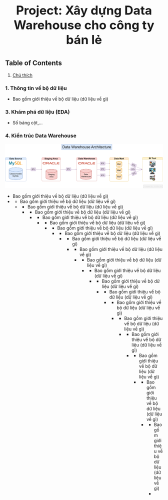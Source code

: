 # <p align="center" style="font-size: 39px;"><strong>Project: Xây dựng Data Warehouse cho công ty bán lẻ</strong></p>

## Table of Contents
1. [Chú thích](#line-50)

### 1. Thông tin về bộ dữ liệu
   - Bao gồm giới thiệu về bộ dữ liệu (dữ liệu về gì)

### 3. Khám phá dữ liệu (EDA)
   - Số bảng cột,...

### 4. Kiến trúc Data Warehouse
![Data Warehouse Architecture](https://github.com/vuhuusy/Data-Warehouse-for-Classicmodels-Database/blob/main/data%20warehouse/Data%20Warehouse%20Architecture.png)

   - Bao gồm giới thiệu về bộ dữ liệu (dữ liệu về gì)
   -    - Bao gồm giới thiệu về bộ dữ liệu (dữ liệu về gì)
        -    - Bao gồm giới thiệu về bộ dữ liệu (dữ liệu về gì)
             -    - Bao gồm giới thiệu về bộ dữ liệu (dữ liệu về gì)
                  -    - Bao gồm giới thiệu về bộ dữ liệu (dữ liệu về gì)
                       -    - Bao gồm giới thiệu về bộ dữ liệu (dữ liệu về gì)
                            -    - Bao gồm giới thiệu về bộ dữ liệu (dữ liệu về gì)
                                 -    - Bao gồm giới thiệu về bộ dữ liệu (dữ liệu về gì)
                                      -    - Bao gồm giới thiệu về bộ dữ liệu (dữ liệu về gì)
                                           -    - Bao gồm giới thiệu về bộ dữ liệu (dữ liệu về gì)
                                                -    - Bao gồm giới thiệu về bộ dữ liệu (dữ liệu về gì)
                                                     -    - Bao gồm giới thiệu về bộ dữ liệu (dữ liệu về gì)
                                                          -    - Bao gồm giới thiệu về bộ dữ liệu (dữ liệu về gì)
                                                               -    - Bao gồm giới thiệu về bộ dữ liệu (dữ liệu về gì)
                                                                    -    - Bao gồm giới thiệu về bộ dữ liệu (dữ liệu về gì)
                                                                         -    - Bao gồm giới thiệu về bộ dữ liệu (dữ liệu về gì)
                                                                              -    - Bao gồm giới thiệu về bộ dữ liệu (dữ liệu về gì)
                                                                                   -    - Bao gồm giới thiệu về bộ dữ liệu (dữ liệu về gì)
                                                                                        -    - Bao gồm giới thiệu về bộ dữ liệu (dữ liệu về gì)
                                                                                             -    - Bao gồm giới thiệu về bộ dữ liệu (dữ liệu về gì)
                                                                                                  - 
